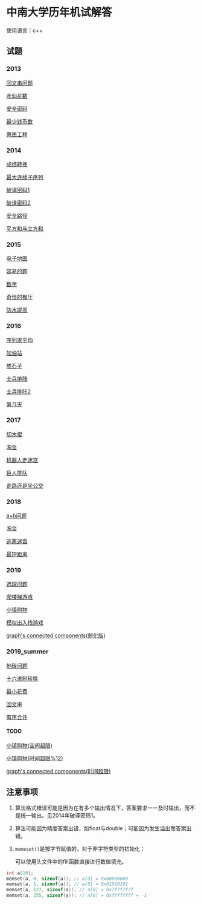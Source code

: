 # 中南大学历年机试解答

使用语言：c++

## 试题

### 2013

[回文串问题](/2013/palindrome_string.cpp)

[水仙花数](/2013/num_narciscus.cpp)

[安全密码](/2013/safe_password.cpp)

[最少钱币数](/2013/fewest_money.cpp)

[惠民工程](/2013/benefit_project.cpp)

### 2014

[成绩转换](/2014/grades_translation.cpp)

[最大连续子序列](/2014/max_continued_sub_seq.cpp)

[破译密码1](/2014/passwd_decode.cpp)  

[破译密码2](/2014/passwd_decode_2.cpp)

[安全路径](/2014/safe_path.cpp)  

[平方和与立方和](/2014/square_cube_sum.cpp)

### 2015

[电子地图](2015/e_map.cpp)

[容易的题](2015/easy_question.cpp)

[数字](2015/number.cpp)

[奇怪的餐厅](2015/strange_canteen.cpp)

[防水堤坝](2015/strange_dam.cpp)

### 2016

[序列求平均](2016/average_sequence.cpp)

[加油站](2016/gas_station.cpp)

[堆石子](2016/rock_fill.cpp)

[士兵排阵](2016/soldier_rank.cpp)

[士兵排阵2](2016/soldier_rank2.cpp)

[第几天](2016/which_day.cpp)

### 2017

[切木棍](2017/cut_stick.cpp)

[淘金](2017/gold_rush.cpp)

[机器人走迷宫](2017/robot_maze.cpp)

[巨人排队](2017/titan_queue.cpp)

[走路还是坐公交](2017/walk_or_bus.cpp)

### 2018

[a+b问题](2018/a_plus_b.cpp)

[淘金](2018/cola.cpp)

[逃离迷宫](2018/escape_maze_2.cpp)

[最短距离](2018/min_distance.cpp)

### 2019

[选球问题](2019/choose_ball.cpp)

[爬楼梯游戏](2019/climbing_stairs.cpp)

[小镇购物](2019/shopping_3.cpp)

[模拟出入栈游戏](2019/stack_simulation.cpp)

[graph's connected components(弱化版)](2019/graph_connected_components_weak.cpp)

### 2019_summer

[地砖问题](2019_summer/floor_bricks.cpp)

[十六进制转换](2019_summer/hexadecimal.cpp)

[最小花费](2019_summer/least_cost.cpp)

[回文串](2019_summer/palindrome_string.cpp)

[有序合并](2019_summer/seq_merge.cpp)

#### TODO

[小镇购物(空间超限)](2019/shopping_1.cpp)

[小镇购物(时间超限%12)](2019/shopping_2.cpp) 

[graph's connected components(时间超限)](2019/graph_connected_components.cpp)

## 注意事项

1. 算法格式错误可能是因为在有多个输出情况下，答案要求一一及时输出，而不是统一输出。见2014年破译密码1。

2. 算法可能因为精度答案出错，如float与double；可能因为发生溢出而答案出错。

3. `memeset()`是按字节赋值的，对于非字符类型的初始化：

   可以使用<algotithm>头文件中的fill函数直接进行数值填充。

```c++ 
int a[10];
memset(a, 0, sizeof(a)); // a[0] = 0x00000000
memset(a, 1, sizeof(a)); // a[0] = 0x01010101
memset(a, 127, sizeof(a)); // a[0] = 0x7f7f7f7f
memset(a, 255, sizeof(a)); // a[0] = 0xffffffff = -1
```
